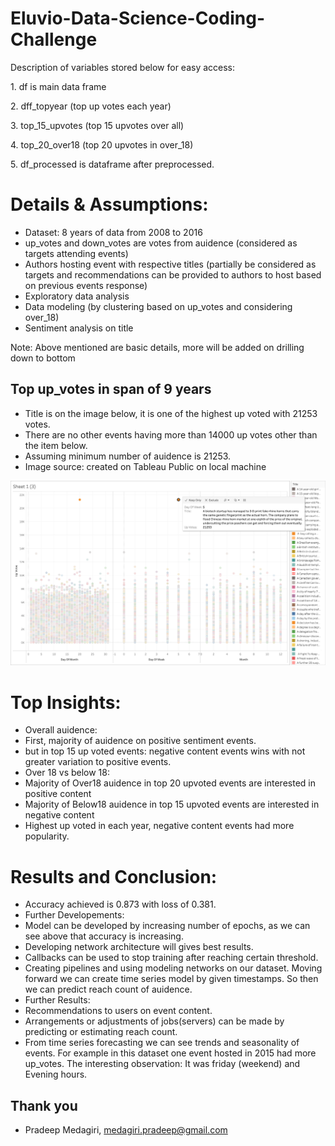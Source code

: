 # Eluvio-Data-Science-Coding-Challenge
<p>Description of variables stored below for easy access:</p>
<p>1. df is main data frame</p>
<p>2. dff_topyear (top up votes each year)<p>
<p>3. top_15_upvotes (top 15 upvotes over all)<p>
<p>4. top_20_over18 (top 20 upvotes in over_18)<p>
<p>5. df_processed is dataframe after preprocessed.</p>

 # Details & Assumptions:
- Dataset: 8 years of data from 2008 to 2016
- up_votes and down_votes are votes from auidence (considered as targets attending events)
- Authors hosting event with respective titles (partially be considered as targets and recommendations can be provided to authors to host based on previous events response)
- Exploratory data analysis
- Data modeling (by clustering based on up_votes and considering over_18)
- Sentiment analysis on title

Note: Above mentioned are basic details, more will be added on drilling down to bottom

## Top up_votes in span of 9 years
- Title is on the image below, it is one of the highest up voted with 21253 votes.
- There are no other events having more than 14000 up votes other than the item below.
- Assuming minimum number of auidence is 21253.
- Image source: created on Tableau Public on local machine


<div>
<img src="Image.png" width="600"/>
</div>

# Top Insights:
- Overall auidence:
 - First, majority of auidence on positive sentiment events.  
 - but in top 15 up voted events: negative content events wins with not greater variation to positive events.
- Over 18 vs below 18:
 - Majority of Over18 auidence in top 20 upvoted events are interested in positive content
 - Majority of Below18 auidence in top 15 upvoted events are interested in negative content
- Highest up voted in each year, negative content events had more popularity.

# Results and Conclusion:
- Accuracy achieved is 0.873 with loss of 0.381.
- Further Developements:
 - Model can be developed by increasing number of epochs, as we can see above that accuracy is increasing.
 - Developing network architecture will gives best results.
 - Callbacks can be used to stop training after reaching certain threshold.
 - Creating pipelines and using modeling networks on our dataset. Moving forward we can create time series model by given timestamps. So then we can predict reach count of auidence.
- Further Results: 
 - Recommendations to users on event content.
 - Arrangements or adjustments of jobs(servers) can be made by predicting or estimating reach count.
 - From time series forecasting we can see trends and seasonality of events. For example in this dataset one event hosted in 2015 had more up_votes. The interesting observation: It was friday (weekend) and Evening hours. 

## Thank you
- Pradeep Medagiri, medagiri.pradeep@gmail.com


